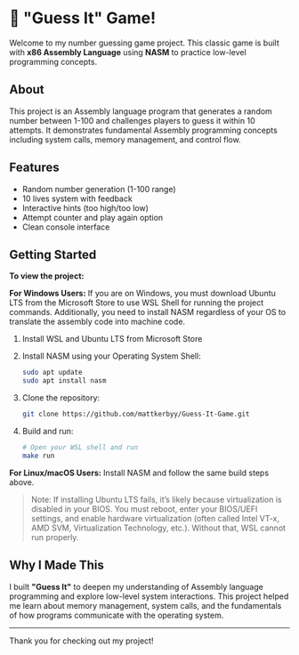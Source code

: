 # 🎯 "Guess It" Game!

Welcome to my number guessing game project. This classic game is built with **x86 Assembly Language** using **NASM** to practice low-level programming concepts.

## About

This project is an Assembly language program that generates a random number between 1-100 and challenges players to guess it within 10 attempts. It demonstrates fundamental Assembly programming concepts including system calls, memory management, and control flow.

## Features

- Random number generation (1-100 range)
- 10 lives system with feedback
- Interactive hints (too high/too low)
- Attempt counter and play again option
- Clean console interface

## Getting Started

**To view the project:**

**For Windows Users:**
If you are on Windows, you must download Ubuntu LTS from the Microsoft Store to use WSL Shell for running the project commands. Additionally, you need to install NASM regardless of your OS to translate the assembly code into machine code.

1. Install WSL and Ubuntu LTS from Microsoft Store

2. Install NASM using your Operating System Shell:
    ```bash
    sudo apt update
    sudo apt install nasm
    ```

3. Clone the repository:

    ```bash
    git clone https://github.com/mattkerbyy/Guess-It-Game.git
    ```

5. Build and run:
    ```bash
    # Open your WSL shell and run
    make run
    ```

**For Linux/macOS Users:**
Install NASM and follow the same build steps above.

> Note: If installing Ubuntu LTS fails, it’s likely because virtualization is disabled in your BIOS. You must reboot, enter your BIOS/UEFI settings, and enable hardware virtualization (often called Intel VT-x, AMD SVM, Virtualization Technology, etc.). Without that, WSL cannot run properly.

## Why I Made This

I built **"Guess It"** to deepen my understanding of Assembly language programming and explore low-level system interactions. This project helped me learn about memory management, system calls, and the fundamentals of how programs communicate with the operating system.

---

Thank you for checking out my project!
